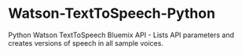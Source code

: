 # Watson-TextToSpeech-Python
Python Watson TextToSpeech Bluemix API - Lists API parameters and creates versions of speech in all sample voices.

